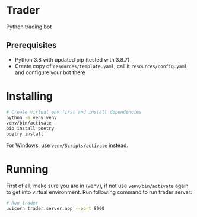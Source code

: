 # Trader

Python trading bot

## Prerequisites
 - Python 3.8 with updated pip (tested with 3.8.7)
 - Create copy of `resources/template.yaml`, call it `resources/config.yaml` and configure your bot there

# Installing
```bash
# Create virtual env first and install dependencies
python -m venv venv
venv/bin/activate
pip install poetry
poetry install
```
For Windows, use `venv/Scripts/activate` instead.

# Running
First of all, make sure you are in (venv), if not use `venv/bin/activate` again to get into virtual environment.
Run following command to run trader server:
```bash
# Run trader
uvicorn trader.server:app --port 8000
```